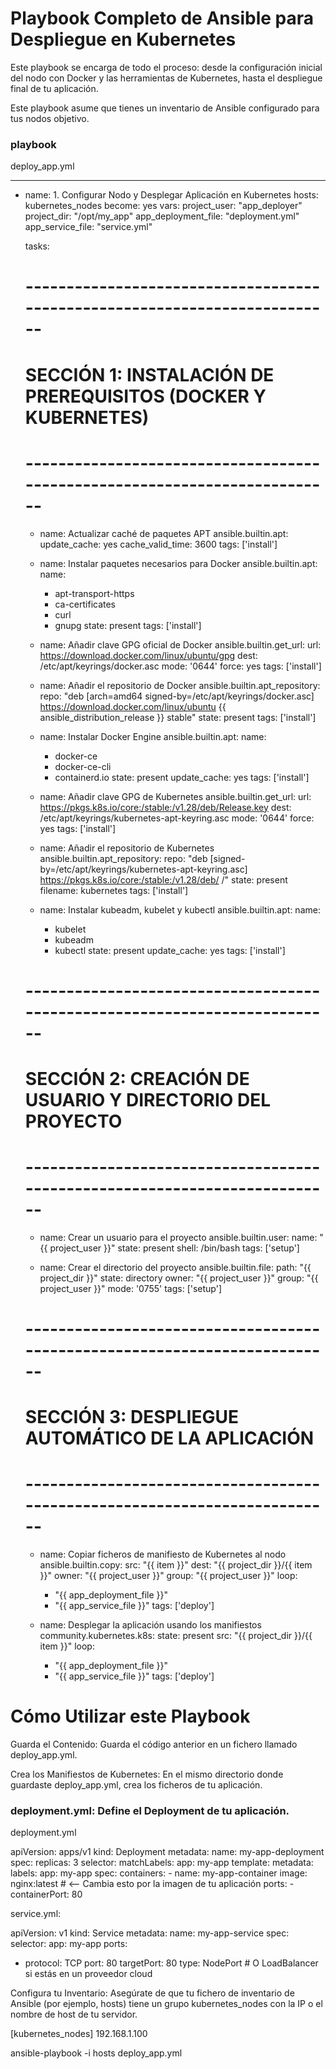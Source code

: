 # Playbook Completo de Ansible para Despliegue en Kubernetes

Este playbook se encarga de todo el proceso: desde la configuración inicial del nodo con Docker y las herramientas de Kubernetes, hasta el despliegue final de tu aplicación.


Este playbook asume que tienes un inventario de Ansible configurado para tus nodos objetivo.

### playbook
deploy_app.yml

---
- name: 1. Configurar Nodo y Desplegar Aplicación en Kubernetes
  hosts: kubernetes_nodes
  become: yes
  vars:
  project_user: "app_deployer"
  project_dir: "/opt/my_app"
  app_deployment_file: "deployment.yml"
  app_service_file: "service.yml"

  tasks:
  # --------------------------------------------------------------------------
  # SECCIÓN 1: INSTALACIÓN DE PREREQUISITOS (DOCKER Y KUBERNETES)
  # --------------------------------------------------------------------------
    - name: Actualizar caché de paquetes APT
      ansible.builtin.apt:
      update_cache: yes
      cache_valid_time: 3600
      tags: ['install']

    - name: Instalar paquetes necesarios para Docker
      ansible.builtin.apt:
      name:
      - apt-transport-https
      - ca-certificates
      - curl
      - gnupg
      state: present
      tags: ['install']

    - name: Añadir clave GPG oficial de Docker
      ansible.builtin.get_url:
      url: https://download.docker.com/linux/ubuntu/gpg
      dest: /etc/apt/keyrings/docker.asc
      mode: '0644'
      force: yes
      tags: ['install']

    - name: Añadir el repositorio de Docker
      ansible.builtin.apt_repository:
      repo: "deb [arch=amd64 signed-by=/etc/apt/keyrings/docker.asc] https://download.docker.com/linux/ubuntu {{ ansible_distribution_release }} stable"
      state: present
      tags: ['install']

    - name: Instalar Docker Engine
      ansible.builtin.apt:
      name:
      - docker-ce
      - docker-ce-cli
      - containerd.io
      state: present
      update_cache: yes
      tags: ['install']

    - name: Añadir clave GPG de Kubernetes
      ansible.builtin.get_url:
      url: https://pkgs.k8s.io/core:/stable:/v1.28/deb/Release.key
      dest: /etc/apt/keyrings/kubernetes-apt-keyring.asc
      mode: '0644'
      force: yes
      tags: ['install']

    - name: Añadir el repositorio de Kubernetes
      ansible.builtin.apt_repository:
      repo: "deb [signed-by=/etc/apt/keyrings/kubernetes-apt-keyring.asc] https://pkgs.k8s.io/core:/stable:/v1.28/deb/ /"
      state: present
      filename: kubernetes
      tags: ['install']

    - name: Instalar kubeadm, kubelet y kubectl
      ansible.builtin.apt:
      name:
      - kubelet
      - kubeadm
      - kubectl
      state: present
      update_cache: yes
      tags: ['install']

  # --------------------------------------------------------------------------
  # SECCIÓN 2: CREACIÓN DE USUARIO Y DIRECTORIO DEL PROYECTO
  # --------------------------------------------------------------------------
    - name: Crear un usuario para el proyecto
      ansible.builtin.user:
      name: "{{ project_user }}"
      state: present
      shell: /bin/bash
      tags: ['setup']

    - name: Crear el directorio del proyecto
      ansible.builtin.file:
      path: "{{ project_dir }}"
      state: directory
      owner: "{{ project_user }}"
      group: "{{ project_user }}"
      mode: '0755'
      tags: ['setup']

  # --------------------------------------------------------------------------
  # SECCIÓN 3: DESPLIEGUE AUTOMÁTICO DE LA APLICACIÓN
  # --------------------------------------------------------------------------
    - name: Copiar ficheros de manifiesto de Kubernetes al nodo
      ansible.builtin.copy:
      src: "{{ item }}"
      dest: "{{ project_dir }}/{{ item }}"
      owner: "{{ project_user }}"
      group: "{{ project_user }}"
      loop:
        - "{{ app_deployment_file }}"
        - "{{ app_service_file }}"
          tags: ['deploy']

    - name: Desplegar la aplicación usando los manifiestos
      community.kubernetes.k8s:
      state: present
      src: "{{ project_dir }}/{{ item }}"
      loop:
        - "{{ app_deployment_file }}"
        - "{{ app_service_file }}"
          tags: ['deploy']


# Cómo Utilizar este Playbook
Guarda el Contenido: Guarda el código anterior en un fichero llamado deploy_app.yml.

Crea los Manifiestos de Kubernetes: En el mismo directorio donde guardaste deploy_app.yml, crea los ficheros de tu aplicación.

### deployment.yml: Define el Deployment de tu aplicación.

deployment.yml

apiVersion: apps/v1
kind: Deployment
  metadata:
    name: my-app-deployment
  spec:
    replicas: 3
    selector:
      matchLabels:
        app: my-app
    template:
      metadata:
        labels:
          app: my-app
      spec:
        containers:
          - name: my-app-container
            image: nginx:latest # <-- Cambia esto por la imagen de tu aplicación
            ports:
              - containerPort: 80


service.yml:

apiVersion: v1
kind: Service
metadata:
name: my-app-service
spec:
selector:
app: my-app
ports:
- protocol: TCP
port: 80
targetPort: 80
type: NodePort # O LoadBalancer si estás en un proveedor cloud


Configura tu Inventario: Asegúrate de que tu fichero de inventario de Ansible (por ejemplo, hosts) tiene un grupo kubernetes_nodes con la IP o el nombre de host de tu servidor.

[kubernetes_nodes]
192.168.1.100

ansible-playbook -i hosts deploy_app.yml
